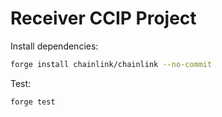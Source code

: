 # Receiver CCIP Project

Install dependencies:
```bash
forge install chainlink/chainlink --no-commit
```

Test:
```bash
forge test
```
